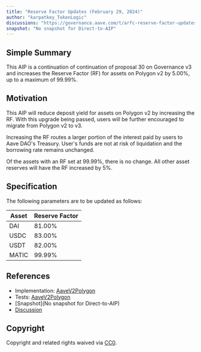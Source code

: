 ```yaml
---
title: "Reserve Factor Updates (February 29, 2024)"
author: "karpatkey_TokenLogic"
discussions: "https://governance.aave.com/t/arfc-reserve-factor-updates-polygon-aave-v2/13937/18"
snapshot: "No snapshot for Direct-to-AIP"
---
```


## Simple Summary

This AIP is a continuation of continuation of proposal 30 on Governance v3 and increases the Reserve Factor (RF) for assets on Polygon v2 by 5.00%, up to a maximum of 99.99%.

## Motivation

This AIP will reduce deposit yield for assets on Polygon v2 by increasing the RF. With this upgrade being passed, users will be further encouraged to migrate from Polygon v2 to v3.

Increasing the RF routes a larger portion of the interest paid by users to Aave DAO's Treasury. User's funds are not at risk of liquidation and the borrowing rate remains unchanged.

Of the assets with an RF set at 99.99%, there is no change. All other asset reserves will have the RF increased by 5%.

## Specification

The following parameters are to be updated as follows:

| Asset | Reserve Factor |
| ----- | -------------- |
| DAI   | 81.00%         |
| USDC  | 83.00%         |
| USDT  | 82.00%         |
| MATIC | 99.99%         |

## References

- Implementation: [AaveV2Polygon](https://github.com/bgd-labs/aave-proposals-v3/blob/main/src/20240229_AaveV2Polygon_ReserveFactorUpdatesFebruary292024/AaveV2Polygon_ReserveFactorUpdatesFebruary292024_20240229.sol)
- Tests: [AaveV2Polygon](https://github.com/bgd-labs/aave-proposals-v3/blob/main/src/20240229_AaveV2Polygon_ReserveFactorUpdatesFebruary292024/AaveV2Polygon_ReserveFactorUpdatesFebruary292024_20240229.t.sol)
- [Snapshot](No snapshot for Direct-to-AIP)
- [Discussion](https://governance.aave.com/t/arfc-reserve-factor-updates-polygon-aave-v2/13937/16)

## Copyright

Copyright and related rights waived via [CC0](https://creativecommons.org/publicdomain/zero/1.0/).
